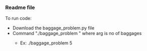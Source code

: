 ### Readme file

To run code:
* Download the baggage_problem.py file
* Command "./baggage_problem <arg>" where arg is no of baggages
	* Ex: ./baggage_problem 5

